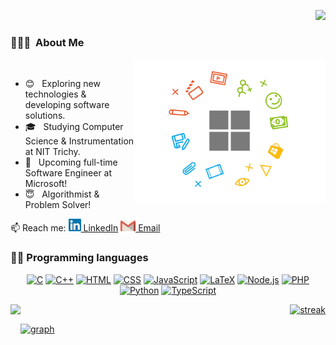 <p align="right">
  <a href="https://github.com/Raja58"><img src="https://readme-typing-svg.herokuapp.com/?lines=from%20github%20import%20Raja58%20;I'm%20always%20trying%20to%20get%20better%20:);10%2B%20years%20of%20coding%20experience;Always%20learning%20new%20things&font=monospace%20Code&center=true&width=440&height=45&color=f75c7e&vCenter=true&size=22"></a>
</p>



<h3> 👨🏻‍💻 &nbsp;About Me </h3>

<img height="230em" align = "right" src="https://github.com/Raja58/Task-3-JPMorgan-Chase-Co-Software-Engineering-Virtual-Experience/blob/main/Microsoft%20done.gif" />
<!-- ![Raja's github stats](https://github-readme-stats.vercel.app/api?username=Raja58&show_icons=true&theme=dark) -->
<br/>

- 😊 &nbsp; Exploring new technologies & developing software solutions.
- 🎓 &nbsp; Studying Computer Science & Instrumentation at NIT Trichy.
- 💼 &nbsp; Upcoming full-time Software Engineer at Microsoft!
- 😇 &nbsp; Algorithmist & Problem Solver!

📫 Reach me:
 [![Linkedin](https://github.com/Raja58/ProShop-eCommerce/blob/main/in.jpg) LinkedIn](https://www.linkedin.com/in/raja58)  [![Email](https://github.com/Raja58/ProShop-eCommerce/blob/main/mail.jpg) Email](mailto:rajadurainit@gmail.com)

### 👨‍💻 Programming languages


<p align = "center">
    <a href="https://github.com/search?q=user%3ADenverCoder1+language%3Ac"><img alt="C" src="https://custom-icon-badges.herokuapp.com/badge/C-03599C.svg?logo=c-in-hexagon&logoColor=white"></a>
    <a href="https://github.com/search?q=user%3ADenverCoder1+language%3Acpp"><img alt="C++" src="https://custom-icon-badges.herokuapp.com/badge/C++-9C033A.svg?logo=cpp2&logoColor=white"></a>
  <a href="https://github.com/search?q=user%3ADenverCoder1+language%3Ahtml"><img alt="HTML" src="https://img.shields.io/badge/HTML-E34F26.svg?logo=html5&logoColor=white"></a>  
  <a href="https://github.com/search?q=user%3ADenverCoder1+language%3Acss"><img alt="CSS" src="https://img.shields.io/badge/CSS-1572B6.svg?logo=css3&logoColor=white"></a>
<!--     <a href="https://github.com/search?q=user%3ADenverCoder1+language%3Ajava"><img alt="Java" src="https://img.shields.io/badge/Java-007396.svg?logo=java&logoColor=white"></a> -->
    <a href="https://github.com/search?q=user%3ADenverCoder1+language%3Ajavascript"><img alt="JavaScript" src="https://img.shields.io/badge/JavaScript-F7DF1E.svg?logo=javascript&logoColor=black"></a>
<!--     <a href="https://github.com/search?q=user%3ADenverCoder1+language%3Akotlin"><img alt="Kotlin" src="https://img.shields.io/badge/Kotlin-0095D5.svg?logo=Kotlin&logoColor=white"></a> -->
    <a href="https://github.com/search?q=user%3ADenverCoder1+language%3Atex"><img alt="LaTeX" src="https://img.shields.io/badge/LaTeX-008080.svg?logo=LaTeX&logoColor=white"></a>
    <a href="https://github.com/search?q=user%3ADenverCoder1+language%3Ajavascript"><img alt="Node.js" src="https://img.shields.io/badge/Node.js-43853D.svg?logo=node.js&logoColor=white"></a>
    <a href="https://github.com/search?q=user%3ADenverCoder1+language%3Aphp"><img alt="PHP" src="https://img.shields.io/badge/PHP-777BB4.svg?logo=php&logoColor=white"></a>
    <a href="https://github.com/search?q=user%3ADenverCoder1+language%3Apython"><img alt="Python" src="https://img.shields.io/badge/Python-14354C.svg?logo=python&logoColor=white"></a>
<!--     <a href="https://github.com/search?q=user%3ADenverCoder1+language%3Asql"><img alt="SQL" src="https://custom-icon-badges.herokuapp.com/badge/SQL-025E8C.svg?logo=database&logoColor=white"></a> -->
    <a href="https://github.com/search?q=user%3ADenverCoder1+language%3AtypeScript"><img alt="TypeScript" src="https://img.shields.io/badge/TypeScript-007ACC.svg?logo=typescript&logoColor=white"></a>
</p>

<a href="https://github.com/Raja58">
  <img height="180em" align = "left" src="https://github-readme-stats.vercel.app/api/top-langs/?username=Raja58&theme=dark&layout=compact" />
</a>
<p align="right">
  <a href="https://github.com/Raja58">
    <img height="165em" title="get streak" alt="streak" src="https://github-readme-streak-stats.herokuapp.com/?user=Raja58&theme=monokai-metallian&hide_border=true"/>
  </a>
</p>

<a href="https://github.com/Raja58"><img alt="graph" src="https://denvercoder1-activity-graph.herokuapp.com/graph/?username=Raja58&bg_color=1F222E&color=F8D866&line=F85D7F&point=FFFFFF&hide_border=true" /></a>
